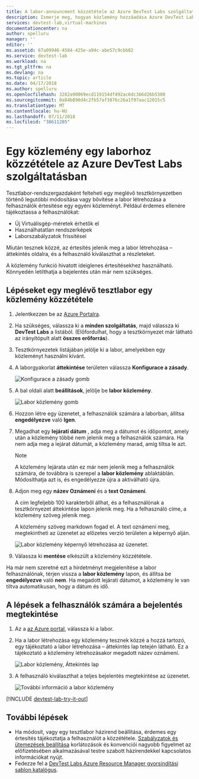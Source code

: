 ```yaml
---
title: A labor-announcment közzététele az Azure DevTest Labs szolgáltatásban |} A Microsoft Docs
description: Ismerje meg, hogyan közlemény hozzáadása Azure DevTest Labs szolgáltatásban létrehozott tesztkörnyezet
services: devtest-lab,virtual-machines
documentationcenter: na
author: spelluru
manager: ''
editor: ''
ms.assetid: 67a09946-4584-425e-a94c-abe57c9cbb82
ms.service: devtest-lab
ms.workload: na
ms.tgt_pltfrm: na
ms.devlang: na
ms.topic: article
ms.date: 04/17/2018
ms.author: spelluru
ms.openlocfilehash: 3282a90069ecd119154df492ac6dc366d26b5300
ms.sourcegitcommit: 0a84b090d4c2fb57af3876c26a1f97aac12015c5
ms.translationtype: MT
ms.contentlocale: hu-HU
ms.lasthandoff: 07/11/2018
ms.locfileid: "38611205"
---
```

# <a name="post-an-announcement-to-a-lab-in-azure-devtest-labs"></a>Egy közlemény egy laborhoz közzététele az Azure DevTest Labs szolgáltatásban

Tesztlabor-rendszergazdaként felteheti egy meglévő tesztkörnyezetben történő legutóbbi módosítása vagy bővítése a labor létrehozása a felhasználók értesítése egy egyéni közleményt. Például érdemes ellenére tájékoztassa a felhasználókat:

- Új Virtuálisgép-méretek érhetők el
- Használhatatlan rendszerképek
- Laborszabályzatok frissítései

Miután tesznek közzé, az értesítés jelenik meg a labor létrehozása – áttekintés oldalra, és a felhasználó kiválaszthat a részleteket.

A közlemény funkció hivatott ideiglenes értesítésekhez használható.  Könnyedén letilthatja a bejelentés után már nem szükséges.

## <a name="steps-to-post-an-announcement-in-an-existing-lab"></a>Lépéseket egy meglévő tesztlabor egy közlemény közzététele

1. Jelentkezzen be az [Azure Portalra](http://go.microsoft.com/fwlink/p/?LinkID=525040).
1. Ha szükséges, válassza ki a **minden szolgáltatás**, majd válassza ki **DevTest Labs** a listából. (Előfordulhat, hogy a tesztkörnyezet már látható az irányítópult alatt **összes erőforrás**).
1. Tesztkörnyezetek listájában jelölje ki a labor, amelyekben egy közleményt használni kívánt.  
1. A laborgyakorlat **áttekintése** területen válassza **Konfigurace a zásady**.  

    ![Konfigurace a zásady gomb](./media/devtest-lab-announcements/devtestlab-config-and-policies.png)

1. A bal oldali alatt **beállítások**, jelölje be **labor közlemény**.

    ![Labor közlemény gomb](./media/devtest-lab-announcements/devtestlab-announcements.png)

1. Hozzon létre egy üzenetet, a felhasználók számára a laborban, állítsa **engedélyezve** való **Igen**.

1. Megadhat egy **lejárati dátum** , adja meg a dátumot és időpontot, amely után a közlemény többé nem jelenik meg a felhasználók számára. Ha nem adja meg a lejárat dátumát, a közlemény marad, amíg tiltsa le azt.

   > [!NOTE]
   > A közlemény lejárata után ez már nem jelenik meg a felhasználók számára, de továbbra is szerepel a **labor közlemény** ablaktáblán. Módosíthatja azt is, és engedélyezze újra a aktiválható újra.
   >
   >

1. Adjon meg egy **název Oznámení** és a **text Oznámení**.

   A cím legfeljebb 100 karakterből állhat, és a felhasználónak a tesztkörnyezet áttekintése lapon jelenik meg. Ha a felhasználó címe, a közlemény szöveg jelenik meg.

   A közlemény szöveg markdown fogad el. A text oznámení meg, megtekintheti az üzenetet az előzetes verzió területen a képernyő alján.

    ![Labor közlemény képernyő létrehozása az üzenetet.](./media/devtest-lab-announcements/devtestlab-post-announcement.png)


1. Válassza ki **mentése** elkészült a közlemény közzététele.

Ha már nem szeretné ezt a hirdetményt megjelenítése a labor felhasználónak, térjen vissza a **labor közlemény** lapon, és állítsa be **engedélyezve** való **nem**. Ha megadott lejárati dátumot, a közlemény le van tiltva automatikusan, hogy a dátum és idő.

## <a name="steps-for-users-to-view-an-announcement"></a>A lépések a felhasználók számára a bejelentés megtekintése

1. Az a [az Azure portal](http://go.microsoft.com/fwlink/p/?LinkID=525040), válassza ki a labor.

1. Ha a labor létrehozása egy közlemény tesznek közzé a hozzá tartozó, egy tájékoztató a labor létrehozása – áttekintés lap tetején látható. Ez a tájékoztató a közlemény létrehozásakor megadott název oznámení.

    ![Labor közlemény, Áttekintés lap](./media/devtest-lab-announcements/devtestlab-user-announcement.png)

1. A felhasználó kiválaszthat a teljes bejelentés megtekintése az üzenetet.

    ![További információ a labor közlemény](./media/devtest-lab-announcements/devtestlab-user-announcement-text.png)

[!INCLUDE [devtest-lab-try-it-out](../../includes/devtest-lab-try-it-out.md)]

## <a name="next-steps"></a>További lépések
* Ha módosít, vagy egy tesztlabor házirend beállítása, érdemes egy értesítés tájékoztatja a felhasználót a közzététele. [Szabályzatok és ütemezések beállítása](devtest-lab-set-lab-policy.md) korlátozások és konvenciói nagyobb figyelmet az előfizetésében alkalmazásával testre szabott házirendekkel kapcsolatos információkat nyújt.
* Fedezze fel a [DevTest Labs Azure Resource Manager gyorsindítási sablon katalógus](https://github.com/Azure/azure-devtestlab/tree/master/Samples).
